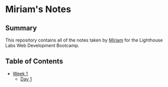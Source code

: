 # Miriam's Notes
## Summary 

This repository contains all of the notes taken by [Miriam](https://github.com/miriamdong) for the Lighthouse Labs Web Development Bootcamp.

## Table of Contents
* [Week 1](/Week_1)
  * [Day 1](/Week_1/Day_1)
